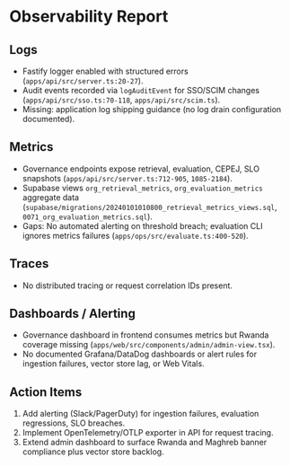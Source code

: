 # Observability Report

## Logs
- Fastify logger enabled with structured errors (`apps/api/src/server.ts:20-27`).
- Audit events recorded via `logAuditEvent` for SSO/SCIM changes (`apps/api/src/sso.ts:70-118`, `apps/api/src/scim.ts`).
- Missing: application log shipping guidance (no log drain configuration documented).

## Metrics
- Governance endpoints expose retrieval, evaluation, CEPEJ, SLO snapshots (`apps/api/src/server.ts:712-905`, `1085-2184`).
- Supabase views `org_retrieval_metrics`, `org_evaluation_metrics` aggregate data (`supabase/migrations/20240101010800_retrieval_metrics_views.sql`, `0071_org_evaluation_metrics.sql`).
- Gaps: No automated alerting on threshold breach; evaluation CLI ignores metrics failures (`apps/ops/src/evaluate.ts:400-520`).

## Traces
- No distributed tracing or request correlation IDs present.

## Dashboards / Alerting
- Governance dashboard in frontend consumes metrics but Rwanda coverage missing (`apps/web/src/components/admin/admin-view.tsx`).
- No documented Grafana/DataDog dashboards or alert rules for ingestion failures, vector store lag, or Web Vitals.

## Action Items
1. Add alerting (Slack/PagerDuty) for ingestion failures, evaluation regressions, SLO breaches.
2. Implement OpenTelemetry/OTLP exporter in API for request tracing.
3. Extend admin dashboard to surface Rwanda and Maghreb banner compliance plus vector store backlog.
